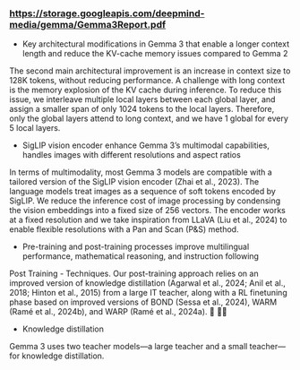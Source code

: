 ### https://storage.googleapis.com/deepmind-media/gemma/Gemma3Report.pdf

- Key architectural modifications in Gemma 3 that enable a longer context length and reduce the KV-cache memory issues compared to Gemma 2 

The second main architectural improvement is an increase in context size to 128K tokens, without reducing performance. A challenge with long
context is the memory explosion of the KV cache during inference. To reduce this issue, we interleave multiple local layers between each global layer, and assign a smaller span of only 1024 tokens to the local layers. Therefore, only the global layers attend to long context, and we have 1 global for every 5 local layers.

- SigLIP vision encoder enhance Gemma 3’s multimodal capabilities, handles images with different resolutions and aspect ratios

In terms of multimodality, most Gemma 3 models are compatible with a tailored version of the SigLIP vision encoder (Zhai et al., 2023). The
language models treat images as a sequence of soft tokens encoded by SigLIP. We reduce the inference cost of image processing by condensing
the vision embeddings into a fixed size of 256 vectors. The encoder works at a fixed resolution and we take inspiration from LLaVA (Liu et al., 2024) to enable flexible resolutions with a Pan and Scan (P&S) method.

-  Pre-training and post-training processes improve multilingual performance, mathematical reasoning, and instruction following

Post Training - Techniques. Our post-training approach relies on an improved version of knowledge distillation (Agarwal et al., 2024; Anil et al., 2018; Hinton et al., 2015) from a large IT teacher, along with a RL finetuning phase based on improved versions of BOND (Sessa et al., 2024), WARM (Ramé
et al., 2024b), and WARP (Ramé et al., 2024a). 🤔 🤷‍♀️

- Knowledge distillation

Gemma 3 uses two teacher models—a large teacher and a small teacher—for knowledge distillation.
